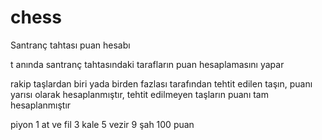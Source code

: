 # chess
Santranç tahtası puan hesabı

t anında santranç tahtasındaki tarafların puan hesaplamasını yapar

rakip taşlardan biri yada birden fazlası tarafından tehtit edilen taşın, puanı yarısı olarak hesaplanmıştır, tehtit edilmeyen taşların puanı tam hesaplanmıştır

piyon 1 at ve fil 3 kale 5 vezir 9 şah 100 puan
